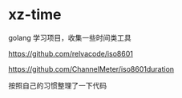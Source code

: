# xz-time

golang 学习项目，收集一些时间类工具

 https://github.com/relvacode/iso8601 

 https://github.com/ChannelMeter/iso8601duration
 
 按照自己的习惯整理了一下代码
